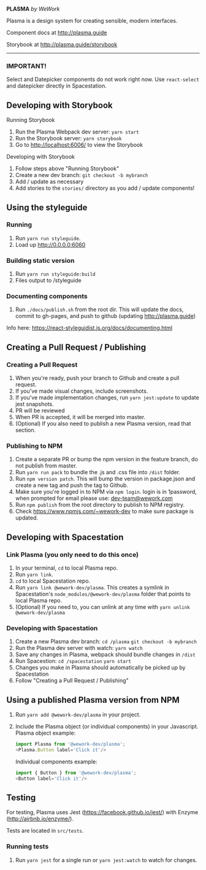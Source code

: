 **PLASMA** *by WeWork*

Plasma is a design system for creating sensible, modern interfaces.

Component docs at http://plasma.guide

Storybook at http://plasma.guide/storybook

---

### IMPORTANT!

Select and Datepicker components do not work right now. Use `react-select` and datepicker directly in Spacestation.

## Developing with Storybook

Running Storybook

1. Run the Plasma Webpack dev server: `yarn start`
2. Run the Storybook server: `yarn storybook`
3. Go to [http://localhost:6006/](http://localhost:6006/) to view the Storybook

Developing with Storybook

1. Follow steps above "Running Storybook"
2. Create a new dev branch: `git checkout -b mybranch`
3. Add / update as necessary
4. Add stories to the `stories/` directory as you add / update components!

## Using the styleguide

### Running

1. Run `yarn run styleguide`.
2. Load up http://0.0.0.0:6060

### Building static version

1. Run `yarn run styleguide:build`
2. Files output to /styleguide

### Documenting components

1. Run `./docs/publish.sh` from the root dir. This will update the docs, commit to gh-pages, and push to github (updating http://plasma.guide)

Info here: https://react-styleguidist.js.org/docs/documenting.html

## Creating a Pull Request / Publishing

### Creating a Pull Request

1. When you're ready, push your  branch to Github and create a pull request.
2. If you've made visual changes, include screenshots.
3. If you've made implementation changes, run `yarn jest:update` to update jest snapshots.
4. PR will be reviewed
5. When PR is accepted, it will be merged into master.
6. (Optional) If you also need to publish a new Plasma version, read that section.

### Publishing to NPM

1.  Create a separate PR or bump the npm version in the feature branch, do not publish from master.
2.  Run `yarn run pack` to bundle the .js and .css file into `/dist` folder.
3.  Run `npm version patch`. This will bump the version in package.json and create a new tag and push the tag to Github.
4.  Make sure you're logged in to NPM via `npm login`. login is in 1password, when prompted for email please use: dev-team@wework.com
5.  Run `npm publish` from the root directory to publish to NPM registry.
6.  Check https://www.npmjs.com/~wework-dev to make sure package is updated.

## Developing with Spacestation

### Link Plasma (you only need to do this once)

1. In your terminal, `cd` to local Plasma repo.
2. Run `yarn link`.
3. `cd` to local Spacestation repo.
4. Run `yarn link @wework-dev/plasma`. This creates a symlink in Spacestation's `node_modules/@wework-dev/plasma` folder that points to local Plasma repo.
5. (Optional) If you need to, you can unlink at any time with `yarn unlink @wework-dev/plasma`

### Developing with Spacestation

1. Create a new Plasma dev branch: `cd /plasma` `git checkout -b mybranch`
2. Run the Plasma dev server with watch: `yarn watch`
3. Save any changes in Plasma, webpack should bundle changes in `/dist`
4. Run Spacestion: `cd /spacestation` `yarn start`
5. Changes you make in Plasma should automatically be picked up by Spacestation
6. Follow "Creating a Pull Request / Publishing"

## Using a published Plasma version from NPM

1.  Run `yarn add @wework-dev/plasma` in your project.
2.  Include the Plasma object (or individual components) in your Javascript.
    Plasma object example:
    ```javascript
    import Plasma from '@wework-dev/plasma';
    <Plasma.Button label='Click it'/>
    ```

    Individual components example:
    ```javascript
    import { Button } from '@wework-dev/plasma';
    <Button label='Click it'/>
    ```

## Testing

For testing, Plasma uses Jest (https://facebook.github.io/jest/) with Enzyme (http://airbnb.io/enzyme/).

Tests are located in `src/tests`.

### Running tests

1. Run `yarn jest` for a single run or `yarn jest:watch` to watch for changes.
